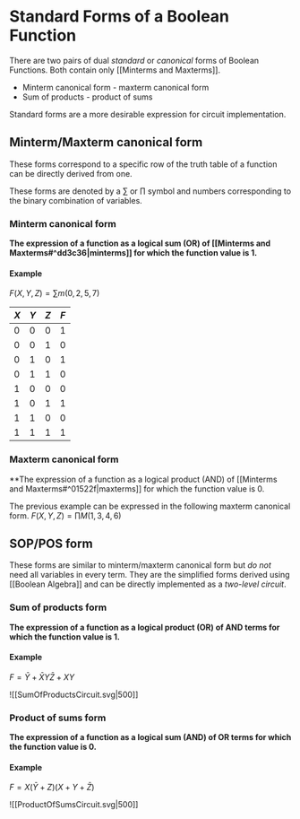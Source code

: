 # Standard Forms of a Boolean Function
There are two pairs of dual *standard* or *canonical* forms of Boolean Functions. Both contain only [[Minterms and Maxterms]].
- Minterm canonical form - maxterm canonical form
- Sum of products - product of sums

Standard forms are a more desirable expression for circuit implementation.

## Minterm/Maxterm canonical form
These forms correspond to a specific row of the truth table of a function can be directly derived from one.

These forms are denoted by a $\sum$ or $\prod$ symbol and numbers corresponding to the binary combination of variables.

### Minterm canonical form
**The expression of a function as a logical sum (OR) of [[Minterms and Maxterms#^dd3c36|minterms]] for which the function value is 1.**

#### Example
$F(X,Y,Z)=\sum{m(0,2,5,7)}$ 

|$X$|$Y$|$Z$|$F$|
|-|-|-|-|
|$0$|$0$|$0$|$1$|
|$0$|$0$|$1$|$0$|
|$0$|$1$|$0$|$1$|
|$0$|$1$|$1$|$0$|
|$1$|$0$|$0$|$0$|
|$1$|$0$|$1$|$1$|
|$1$|$1$|$0$|$0$|
|$1$|$1$|$1$|$1$|

### Maxterm canonical form
**The expression of a function as a logical product (AND) of [[Minterms and Maxterms#^01522f|maxterms]] for which the function value is 0.

The previous example can be expressed in the following maxterm canonical form.
$F(X,Y,Z)=\prod M(1,3,4,6)$

## SOP/POS form
These forms are similar to minterm/maxterm canonical form but *do not* need all variables in every term. They are the simplified forms derived using [[Boolean Algebra]] and can be directly implemented as a *two-level circuit*.

### Sum of products form
**The expression of a function as a logical product (OR) of AND terms for which the function value is 1.**

#### Example
$F=\bar{Y}+\bar{X}Y\bar{Z}+XY$

![[SumOfProductsCircuit.svg|500]]

### Product of sums form
**The expression of a function as a logical sum (AND) of OR terms for which the function value is 0.**

#### Example
$F=X(\bar{Y}+Z)(X+Y+\bar{Z})$

![[ProductOfSumsCircuit.svg|500]]